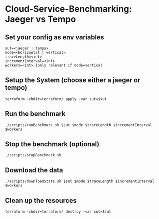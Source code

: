 # Cloud-Service-Benchmarking: Jaeger vs Tempo

## Set your config as env variables
```
sut=<jaeger | tempo>
mode=<horizontal | vertical>
traceLength=<int>
incrementInterval=<int>
workers=<int> (only relevant if mode=vertica)
```

## Setup the System (choose either a jaeger or tempo)
```
terraform -chdir=terraform/ apply -var sut=$sut
```

## Run the benchmark
```
./scripts/runBenchmark.sh $sut $mode $traceLength $incrementInterval $workers
```

## Stop the benchmark (optional)
```
./scripts/stopBenchmark.sh
```

## Download the data
```
./scripts/downloadStats.sh $sut $mode $traceLength $incrementInterval $workers
```

## Clean up the resources
```
terraform -chdir=terraform/ destroy -var sut=$sut
```